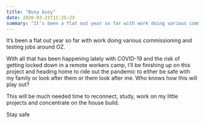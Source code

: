 ```yaml
---
title: "Busy busy"
date: 2020-03-21T11:25:23
summary: "It’s been a flat out year so far with work doing various commissioning and testing jobs around OZ. With all that has been happening lately with COVID-19 and the risk..."
---
```


It’s been a flat out year so far with work doing various commissioning and testing jobs around OZ. 

 With all that has been happening lately with COVID-19 and the risk of getting locked down in a remote workers camp, I’ll be finishing up on this project and heading home to ride out the pandemic to either be safe with my family or look after them or them look after me. Who knows how this will play out? 
 
 This will be much needed time to reconnect, study, work on my little projects and concentrate on the house build. 
 
 Stay safe